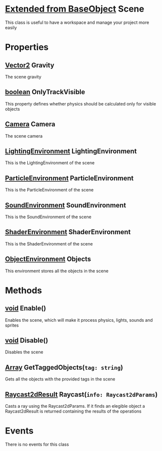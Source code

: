 # [Extended from BaseObject](BaseObject.md) Scene 
This class is useful to have a workspace and manage your project more easily
	 
# Properties

## [Vector2](Vector2.md) Gravity
The scene gravity
  
## [boolean](boolean.md) OnlyTrackVisible
This property defines whether physics should be calculated only for visible objects
  
## [Camera](Camera.md) Camera
The scene camera
  
## [LightingEnvironment](LightingEnvironment.md) LightingEnvironment
This is the LightingEnvironment of the scene
  
## [ParticleEnvironment](ParticleEnvironment.md) ParticleEnvironment
This is the ParticleEnvironment of the scene
  
## [SoundEnvironment](SoundEnvironment.md) SoundEnvironment
This is the SoundEnvironment of the scene
  
## [ShaderEnvironment](ShaderEnvironment.md) ShaderEnvironment
This is the ShaderEnvironment of the scene

## [ObjectEnvironment](ObjectEnvironment.md) Objects
This environment stores all the objects in the scene
  


# Methods
## [void](https://create.roblox.com/docs/scripting/luau/tables#arrays) Enable() 
 Enables the scene, which will make it process physics, lights, sounds and sprites
	
## [void](https://create.roblox.com/docs/scripting/luau/tables#arrays) Disable() 
 Disables the scene
	
## [Array<string>](https://create.roblox.com/docs/scripting/luau/tables#arrays) GetTaggedObjects(`tag: string`) 
 Gets all the objects with the provided tags in the scene
	
## [Raycast2dResult](/documentation/datatypes/Raycast2DResult.html) Raycast(`info: Raycast2dParams`) 
 Casts a ray using the Raycast2dParams. If it finds an elegible object a Raycast2dResult is returned containing the results of the operations
	


# Events
There is no events for this class



